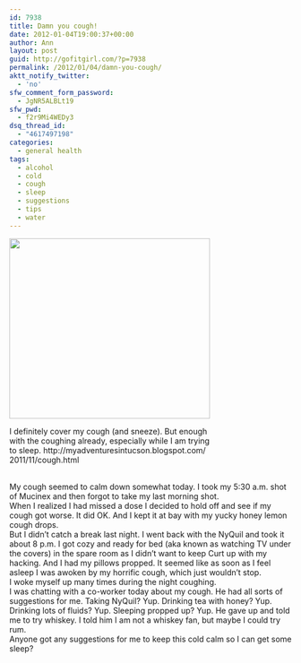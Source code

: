 ```yaml
---
id: 7938
title: Damn you cough!
date: 2012-01-04T19:00:37+00:00
author: Ann
layout: post
guid: http://gofitgirl.com/?p=7938
permalink: /2012/01/04/damn-you-cough/
aktt_notify_twitter:
  - 'no'
sfw_comment_form_password:
  - JgNR5ALBLt19
sfw_pwd:
  - f2r9Mi4WEDy3
dsq_thread_id:
  - "4617497198"
categories:
  - general health
tags:
  - alcohol
  - cold
  - cough
  - sleep
  - suggestions
  - tips
  - water
---
```

<div style="width: 368px" class="wp-caption alignleft">
  <a href="http://1.bp.blogspot.com/-ui4HcF6f0dg/TrDXR9tz33I/AAAAAAAAbs0/XSXSZHFT9xw/s1600/cough-into-your-elbow-7.jpg"><img title="cover your cough" src="http://1.bp.blogspot.com/-ui4HcF6f0dg/TrDXR9tz33I/AAAAAAAAbs0/XSXSZHFT9xw/s1600/cough-into-your-elbow-7.jpg" alt="" width="358" height="322" /></a>
  
  <p class="wp-caption-text">
    I definitely cover my cough (and sneeze). But enough with the coughing already, especially while I am trying to sleep. http://myadventuresintucson.blogspot.com/ 2011/11/cough.html
  </p>
</div>

  
&nbsp;  
My cough seemed to calm down somewhat today. I took my 5:30 a.m. shot of Mucinex and then forgot to take my last morning shot.  
When I realized I had missed a dose I decided to hold off and see if my cough got worse. It did OK. And I kept it at bay with my yucky honey lemon cough drops.  
But I didn&#8217;t catch a break last night. I went back with the NyQuil and took it about 8 p.m. I got cozy and ready for bed (aka known as watching TV under the covers) in the spare room as I didn&#8217;t want to keep Curt up with my hacking. And I had my pillows propped. It seemed like as soon as I feel asleep I was awoken by my horrific cough, which just wouldn&#8217;t stop.  
I woke myself up many times during the night coughing.  
I was chatting with a co-worker today about my cough. He had all sorts of suggestions for me. Taking NyQuil? Yup. Drinking tea with honey? Yup. Drinking lots of fluids? Yup. Sleeping propped up? Yup. He gave up and told me to try whiskey. I told him I am not a whiskey fan, but maybe I could try rum.  
Anyone got any suggestions for me to keep this cold calm so I can get some sleep?
